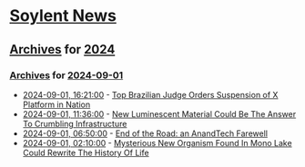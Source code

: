 # [Soylent News](../../../README.md)

## [Archives](../../index.md) for [2024](../index.md)

### [Archives](../../index.md) for [2024-09-01](index.md)

* [2024-09-01, 16:21:00](https://soylentnews.org/article.pl?sid=24/09/01/0045246&from=rss) - [Top Brazilian Judge Orders Suspension of X Platform in Nation](https://soylentnews.org/article.pl?sid=24/09/01/0045246&from=rss)
* [2024-09-01, 11:36:00](https://soylentnews.org/article.pl?sid=24/08/31/2142248&from=rss) - [New Luminescent Material Could Be The Answer To Crumbling Infrastructure](https://soylentnews.org/article.pl?sid=24/08/31/2142248&from=rss)
* [2024-09-01, 06:50:00](https://soylentnews.org/article.pl?sid=24/08/31/1523204&from=rss) - [End of the Road: an AnandTech Farewell](https://soylentnews.org/article.pl?sid=24/08/31/1523204&from=rss)
* [2024-09-01, 02:10:00](https://soylentnews.org/article.pl?sid=24/08/31/1512244&from=rss) - [Mysterious New Organism Found In Mono Lake Could Rewrite The History Of Life](https://soylentnews.org/article.pl?sid=24/08/31/1512244&from=rss)
